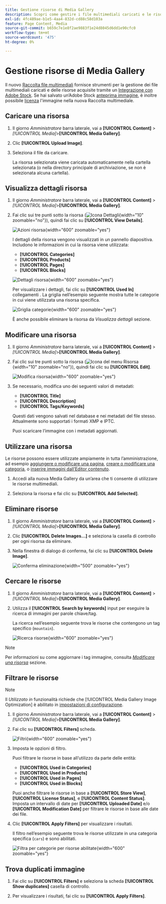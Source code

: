 ```yaml
---
title: Gestione risorse di Media Gallery
description: Scopri come gestire i file multimediali caricati e le risorse acquisite tramite un’integrazione Adobe Stock.
exl-id: 4fc489ae-b1e5-4aa4-832d-cd88c58d103a
feature: Page Content, Media
source-git-commit: b659c7e1e8f2ae9883f1e24d8045d6dd1e90cfc0
workflow-type: tm+mt
source-wordcount: '475'
ht-degree: 0%

---
```


# Gestione risorse di Media Gallery

Il nuovo [Raccolta file multimediali](media-gallery.md) fornisce strumenti per la gestione dei file multimediali caricati e delle risorse acquisite tramite un [Integrazione con Adobe Stock](adobe-stock.md). Se hai salvato un’Adobe Stock [anteprima immagine](adobe-stock-save-preview.md), è inoltre possibile [licenza](adobe-stock-license-image.md) l&#39;immagine nella nuova Raccolta multimediale.

## Caricare una risorsa

1. Il giorno _Amministratore_ barra laterale, vai a **[!UICONTROL Content]** > _[!UICONTROL Media]_>**[!UICONTROL Media Gallery]**.

1. Clic **[!UICONTROL Upload Image]**.

1. Seleziona il file da caricare.

   La risorsa selezionata viene caricata automaticamente nella cartella selezionata (o nella directory principale di archiviazione, se non è selezionata alcuna cartella).

## Visualizza dettagli risorsa

1. Il giorno _Amministratore_ barra laterale, vai a **[!UICONTROL Content]** > _[!UICONTROL Media]_>**[!UICONTROL Media Gallery]**.

1. Fai clic sui tre punti sotto la risorsa (![Icona Dettagli](./assets/media-gallery-asset-menu-icon.png){width="10" zoomable="no"}), quindi fai clic su **[!UICONTROL View Details]**.

   ![Azioni risorsa](./assets/media-gallery-asset-actions.png){width="600" zoomable="yes"}

   I dettagli della risorsa vengono visualizzati in un pannello diapositiva. Includono le informazioni in cui la risorsa viene utilizzata:

   - **[!UICONTROL Categories]**
   - **[!UICONTROL Products]**
   - **[!UICONTROL Pages]**
   - **[!UICONTROL Blocks]**

   ![Dettagli risorsa](./assets/media-gallery-asset-details.png){width="600" zoomable="yes"}

   Per visualizzare i dettagli, fai clic su **[!UICONTROL Used In]** collegamenti . La griglia nell’esempio seguente mostra tutte le categorie in cui viene utilizzata una risorsa specifica.

   ![Griglia categorie](./assets/media-gallery-asset-categories.png){width="600" zoomable="yes"}

   È anche possibile eliminare la risorsa da _Visualizza dettagli_ sezione.

## Modificare una risorsa

1. Il giorno _Amministratore_ barra laterale, vai a **[!UICONTROL Content]** > _[!UICONTROL Media]_>**[!UICONTROL Media Gallery]**.

1. Fai clic sui tre punti sotto la risorsa (![Icona del menu Risorsa](./assets/media-gallery-asset-menu-icon.png){width="10" zoomable="no"}), quindi fai clic su **[!UICONTROL Edit]**.

   ![Modifica risorsa](./assets/media-gallery-edit-asset.png){width="600" zoomable="yes"}

1. Se necessario, modifica uno dei seguenti valori di metadati:

   - **[!UICONTROL Title]**
   - **[!UICONTROL Description]**
   - **[!UICONTROL Tags/Keywords]**

   Questi dati vengono salvati nel database e nei metadati del file stesso. Attualmente sono supportati i formati XMP e IPTC.

   Puoi scaricare l’immagine con i metadati aggiornati.

## Utilizzare una risorsa

Le risorse possono essere utilizzate ampiamente in tutta l’amministrazione, ad esempio [aggiungere o modificare una pagina](page-add.md), [creare o modificare una categoria](../catalog/category-create.md), o [inserire immagini dall’Editor contenuto](editor-insert-image.md).

1. Accedi alla nuova Media Gallery da un’area che ti consente di utilizzare le risorse multimediali.

1. Seleziona la risorsa e fai clic su **[!UICONTROL Add Selected]**.

## Eliminare risorse

1. Il giorno _Amministratore_ barra laterale, vai a **[!UICONTROL Content]** > _[!UICONTROL Media]_>**[!UICONTROL Media Gallery]**.

1. Clic **[!UICONTROL Delete Images...]** e seleziona la casella di controllo per ogni risorsa da eliminare.

1. Nella finestra di dialogo di conferma, fai clic su **[!UICONTROL Delete Image]**.

   ![Conferma eliminazione](./assets/media-gallery-bulk-delete-confirm.png){width="500" zoomable="yes"}

## Cercare le risorse

1. Il giorno _Amministratore_ barra laterale, vai a **[!UICONTROL Content]** > _[!UICONTROL Media]_>**[!UICONTROL Media Gallery]**.

1. Utilizza il **[!UICONTROL Search by keywords]** input per eseguire la ricerca di immagini per parole chiave/tag.

   La ricerca nell’esempio seguente trova le risorse che contengono un tag specifico (`mountain`).

   ![Ricerca risorse](./assets/media-gallery-asset-search.png){width="600" zoomable="yes"}

>[!NOTE]
>
>Per informazioni su come aggiornare i tag immagine, consulta _[Modificare una risorsa](#edit-an-asset)_ sezione.

## Filtrare le risorse

>[!NOTE]
>
>Il _Utilizzato in_ funzionalità richiede che [!UICONTROL Media Gallery Image Optimization] è abilitato in [impostazioni di configurazione](media-gallery-image-optimization.md).

1. Il giorno _Amministratore_ barra laterale, vai a **[!UICONTROL Content]** > _[!UICONTROL Media]_>**[!UICONTROL Media Gallery]**.

1. Fai clic su **[!UICONTROL Filters]** scheda.

   ![Filtri](./assets/media-gallery-filters.png){width="600" zoomable="yes"}

1. Imposta le opzioni di filtro.

   Puoi filtrare le risorse in base all’utilizzo da parte delle entità:

   - **[!UICONTROL Used in Categories]**
   - **[!UICONTROL Used in Products]**
   - **[!UICONTROL Used in Pages]**
   - **[!UICONTROL Used in Blocks]**

   Puoi anche filtrare le risorse in base a **[!UICONTROL Store View]**, **[!UICONTROL License Status]**, e **[!UICONTROL Content Status]**. Imposta un intervallo di date per **[!UICONTROL Uploaded Date]** e/o **[!UICONTROL Modification Date]** per filtrare le risorse in base alle date dei file.

1. Clic **[!UICONTROL Apply Filters]** per visualizzare i risultati.

   Il filtro nell’esempio seguente trova le risorse utilizzate in una categoria specifica (`cars`) e sono abilitati.

   ![Filtra per categorie per risorse abilitate](./assets/media-gallery-filter-by-category.png){width="600" zoomable="yes"}

## Trova duplicati immagine

1. Fai clic su **[!UICONTROL Filters]** e seleziona la scheda **[!UICONTROL Show duplicates]** casella di controllo.

1. Per visualizzare i risultati, fai clic su **[!UICONTROL Apply Filters]**.
